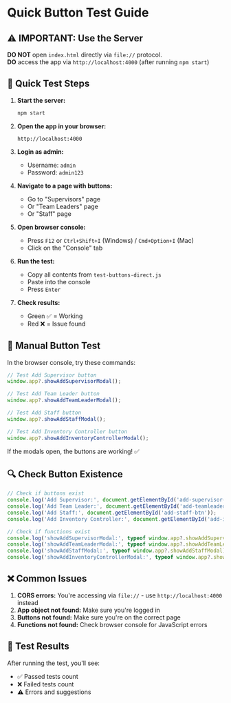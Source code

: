 # Quick Button Test Guide

## ⚠️ IMPORTANT: Use the Server

**DO NOT** open `index.html` directly via `file://` protocol.  
**DO** access the app via `http://localhost:4000` (after running `npm start`)

## 🚀 Quick Test Steps

1. **Start the server:**
   ```bash
   npm start
   ```

2. **Open the app in your browser:**
   ```
   http://localhost:4000
   ```

3. **Login as admin:**
   - Username: `admin`
   - Password: `admin123`

4. **Navigate to a page with buttons:**
   - Go to "Supervisors" page
   - Or "Team Leaders" page
   - Or "Staff" page

5. **Open browser console:**
   - Press `F12` or `Ctrl+Shift+I` (Windows) / `Cmd+Option+I` (Mac)
   - Click on the "Console" tab

6. **Run the test:**
   - Copy all contents from `test-buttons-direct.js`
   - Paste into the console
   - Press `Enter`

7. **Check results:**
   - Green ✅ = Working
   - Red ❌ = Issue found

## 🧪 Manual Button Test

In the browser console, try these commands:

```javascript
// Test Add Supervisor button
window.app?.showAddSupervisorModal();

// Test Add Team Leader button
window.app?.showAddTeamLeaderModal();

// Test Add Staff button
window.app?.showAddStaffModal();

// Test Add Inventory Controller button
window.app?.showAddInventoryControllerModal();
```

If the modals open, the buttons are working! ✅

## 🔍 Check Button Existence

```javascript
// Check if buttons exist
console.log('Add Supervisor:', document.getElementById('add-supervisor-btn'));
console.log('Add Team Leader:', document.getElementById('add-teamleader-btn'));
console.log('Add Staff:', document.getElementById('add-staff-btn'));
console.log('Add Inventory Controller:', document.getElementById('add-inventorycontroller-btn'));

// Check if functions exist
console.log('showAddSupervisorModal:', typeof window.app?.showAddSupervisorModal);
console.log('showAddTeamLeaderModal:', typeof window.app?.showAddTeamLeaderModal);
console.log('showAddStaffModal:', typeof window.app?.showAddStaffModal);
console.log('showAddInventoryControllerModal:', typeof window.app?.showAddInventoryControllerModal);
```

## ❌ Common Issues

1. **CORS errors:** You're accessing via `file://` - use `http://localhost:4000` instead
2. **App object not found:** Make sure you're logged in
3. **Buttons not found:** Make sure you're on the correct page
4. **Functions not found:** Check browser console for JavaScript errors

## 📝 Test Results

After running the test, you'll see:
- ✅ Passed tests count
- ❌ Failed tests count
- ⚠️ Errors and suggestions

